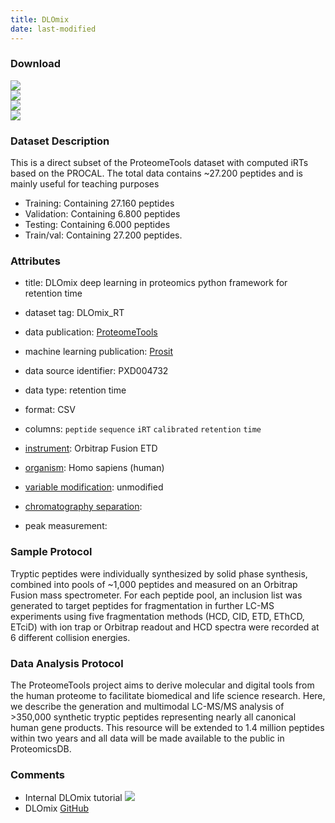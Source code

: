 ```yaml
---
title: DLOmix
date: last-modified
---
```

### Download
[![](https://img.shields.io/badge/download-training%20dataset-008080?style=flat-square)](https://github.com/wilhelm-lab/dlomix/blob/develop/example_dataset/proteomTools_test.csv?raw=true)<br>
[![](https://img.shields.io/badge/download-validation%20dataset-008080?style=flat-square)](https://github.com/wilhelm-lab/dlomix/blob/develop/example_dataset/proteomTools_train.csv?raw=true)<br>
[![](https://img.shields.io/badge/download-train/val%20dataset-008080?style=flat-square)](https://github.com/wilhelm-lab/dlomix/blob/develop/example_dataset/proteomTools_train_val.csv?raw=true)<br>
[![](https://img.shields.io/badge/download-testing%20dataset-008080?style=flat-square)](https://github.com/wilhelm-lab/dlomix/blob/develop/example_dataset/proteomTools_val.csv?raw=true)<br>

### Dataset Description
This is a direct subset of the ProteomeTools dataset with computed iRTs based on the PROCAL. 
The total data contains ~27.200 peptides and is mainly useful for teaching purposes
- Training: Containing 27.160 peptides
- Validation: Containing 6.800 peptides
- Testing: Containing 6.000 peptides
- Train/val: Containing 27.200 peptides.

### Attributes
- title: DLOmix deep learning in proteomics python framework for retention time
- dataset tag: DLOmix_RT
- data publication: [ProteomeTools](https://doi.org/10.1038/nmeth.4153)
- machine learning publication: [Prosit](https://doi.org/10.1038/nmeth.4153)
- data source identifier: PXD004732


- data type: retention time
- format: CSV
- columns: `peptide` `sequence` `iRT` `calibrated` `retention` `time`
- [instrument]\: Orbitrap Fusion ETD
- [organism]\: Homo sapiens (human)
- [variable modification]\: unmodified
- [chromatography separation]\: <unknown>
- peak measurement: <unknown>

### Sample Protocol
Tryptic peptides were individually synthesized by solid
phase synthesis, combined into pools of ~1,000 peptides and measured on an Orbitrap
Fusion mass spectrometer. For each peptide pool, an inclusion list was generated to
target peptides for fragmentation in further LC-MS experiments using five
fragmentation methods (HCD, CID, ETD, EThCD, ETciD) with ion trap or Orbitrap
readout and HCD spectra were recorded at 6 different collision energies.

### Data Analysis Protocol
The ProteomeTools project aims to derive molecular and digital
tools from the human proteome to facilitate biomedical and life science research.
Here, we describe the generation and multimodal LC-MS/MS analysis of >350,000
synthetic tryptic peptides representing nearly all canonical human gene products. This
resource will be extended to 1.4 million peptides within two years and all data will be
made available to the public in ProteomicsDB.

### Comments
- Internal DLOmix tutorial [![](https://colab.research.google.com/assets/colab-badge.svg)](https://colab.research.google.com/github/wilhelm-lab/dlomix/blob/develop/notebooks/Example_RTModel_Walkthrough_colab.ipynb)
- DLOmix [GitHub](https://github.com/wilhelm-lab/dlomix)


[instrument]: https://www.ebi.ac.uk/ols/ontologies/ms/terms?iri=http%3A%2F%2Fpurl.obolibrary.org%2Fobo%2FMS_1000463
[organism]: https://www.ebi.ac.uk/ols/ontologies/ms/terms?iri=http%3A%2F%2Fpurl.obolibrary.org%2Fobo%2FOBI_0100026
[fixed modifications]: https://www.ebi.ac.uk/ols/ontologies/ms/terms?iri=http%3A%2F%2Fpurl.obolibrary.org%2Fobo%2FMS_1003021
[variable modification]: https://www.ebi.ac.uk/ols/ontologies/ms/terms?iri=http%3A%2F%2Fpurl.obolibrary.org%2Fobo%2FMS_1003022
[dissociation method]: https://www.ebi.ac.uk/ols/ontologies/ms/terms?iri=http%3A%2F%2Fpurl.obolibrary.org%2Fobo%2FMS_1000044
[collision energy]: https://www.ebi.ac.uk/ols/ontologies/ms/terms?iri=http%3A%2F%2Fpurl.obolibrary.org%2Fobo%2FMS_1000045 
[mass analyzer type]: https://www.ebi.ac.uk/ols/ontologies/ms/terms?iri=http%3A%2F%2Fpurl.obolibrary.org%2Fobo%2FMS_1000443&lang=en&viewMode=All&siblings=false
[chromatography separation]: https://www.ebi.ac.uk/ols/ontologies/ms/terms?iri=http%3A%2F%2Fpurl.obolibrary.org%2Fobo%2FMS_1002270&lang=en&viewMode=All&siblings=false

